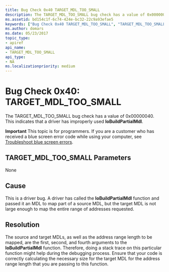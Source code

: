 ```yaml
---
title: Bug Check 0x40 TARGET_MDL_TOO_SMALL
description: The TARGET_MDL_TOO_SMALL bug check has a value of 0x00000040. This indicates that a driver has improperly used IoBuildPartialMdl.
ms.assetid: bd154c1f-6c74-424e-bc32-22c9a93efae5
keywords: ["Bug Check 0x40 TARGET_MDL_TOO_SMALL", "TARGET_MDL_TOO_SMALL"]
ms.author: domars
ms.date: 05/23/2017
topic_type:
- apiref
api_name:
- TARGET_MDL_TOO_SMALL
api_type:
- NA
ms.localizationpriority: medium
---
```


# Bug Check 0x40: TARGET\_MDL\_TOO\_SMALL


The TARGET\_MDL\_TOO\_SMALL bug check has a value of 0x00000040. This indicates that a driver has improperly used **IoBuildPartialMdl**.

**Important** This topic is for programmers. If you are a customer who has received a blue screen error code while using your computer, see [Troubleshoot blue screen errors](https://windows.microsoft.com/windows-10/troubleshoot-blue-screen-errors).

## TARGET\_MDL\_TOO\_SMALL Parameters


None

Cause
-----

This is a driver bug. A driver has called the **IoBuildPartialMdl** function and passed it an MDL to map part of a source MDL, but the target MDL is not large enough to map the entire range of addresses requested.

Resolution
----------

The source and target MDLs, as well as the address range length to be mapped, are the first, second, and fourth arguments to the **IoBuildPartialMdl** function. Therefore, doing a stack trace on this particular function might help during the debugging process. Ensure that your code is correctly calculating the necessary size for the target MDL for the address range length that you are passing to this function.

 

 




